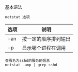 基本语法

```
netstat 选项
```

| 选项 | 说明                 |
| ---- | -------------------- |
| -an  | 按一定的顺序排列输出 |
| -p   | 显示哪个进程在调用   |

```
查看名为sshd的服务的信息
netstat -anp | grep sshd
```

